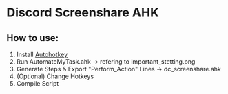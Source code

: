 # Discord Screenshare AHK

## How to use:
1. Install [Autohotkey](https://www.autohotkey.com/) 
2. Run AutomateMyTask.ahk -> refering to important_stetting.png
3. Generate Steps & Export "Perform_Action" Lines -> dc_screenshare.ahk
4. (Optional) Change Hotkeys
5. Compile Script
